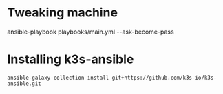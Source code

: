 # Tweaking machine
ansible-playbook playbooks/main.yml --ask-become-pass

# Installing k3s-ansible
```
ansible-galaxy collection install git+https://github.com/k3s-io/k3s-ansible.git
```